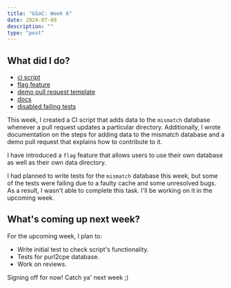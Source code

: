 ```yaml
---
title: "GSoC: Week 6"
date: 2024-07-08
description: ""
type: "post"
---
```


## What did I do?

- [ci script](https://github.com/intel/cve-bin-tool/pull/4236)
- [flag feature](https://github.com/intel/cve-bin-tool/pull/4246)
- [demo pull request template](https://github.com/intel/cve-bin-tool/pull/4239)
- [docs](https://github.com/intel/cve-bin-tool/pull/4245)
- [disabled failing tests](https://github.com/intel/cve-bin-tool/pull/4247)


This week, I created a CI script that adds data to the `mismatch` database whenever a pull request updates a particular directory. Additionally, I wrote documentation on the
steps for adding data to the mismatch database and a demo pull request that explains how to contribute to it.

I have introduced a `flag` feature that allows users to use their own database as well as their own data directory.

I had planned to write tests for the `mismatch` database this week, but some of the tests were failing due to a faulty cache and some unresolved bugs. As a result, I wasn't
able to complete this task. I'll be working on it in the upcoming week.

## What's coming up next week?

For the upcoming week, I plan to:

- Write initial test to check script's functionality.
- Tests for purl2cpe database.
- Work on reviews.


Signing off for now! Catch ya' next week ;)
